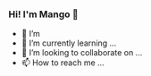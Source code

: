 ### Hi! I'm Mango 👋

- 👀 I’m 
- 🌱 I’m currently learning ...
- 💞️ I’m looking to collaborate on ...
- 📫 How to reach me ...

